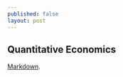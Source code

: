 ```yaml
---
published: false
layout: post
---
```

## Quantitative Economics

[Markdown](http://quant-econ.net/).


